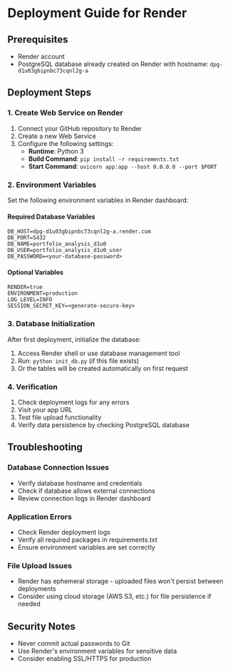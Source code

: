 # Deployment Guide for Render

## Prerequisites
- Render account
- PostgreSQL database already created on Render with hostname: `dpg-d1u03gbipnbc73cqnl2g-a`

## Deployment Steps

### 1. Create Web Service on Render
1. Connect your GitHub repository to Render
2. Create a new Web Service
3. Configure the following settings:
   - **Runtime**: Python 3
   - **Build Command**: `pip install -r requirements.txt`
   - **Start Command**: `uvicorn app:app --host 0.0.0.0 --port $PORT`

### 2. Environment Variables
Set the following environment variables in Render dashboard:

#### Required Database Variables
```
DB_HOST=dpg-d1u03gbipnbc73cqnl2g-a.render.com
DB_PORT=5432
DB_NAME=portfolio_analysis_d1u0
DB_USER=portfolio_analysis_d1u0_user
DB_PASSWORD=<your-database-password>
```

#### Optional Variables
```
RENDER=true
ENVIRONMENT=production
LOG_LEVEL=INFO
SESSION_SECRET_KEY=<generate-secure-key>
```

### 3. Database Initialization
After first deployment, initialize the database:
1. Access Render shell or use database management tool
2. Run: `python init_db.py` (if this file exists)
3. Or the tables will be created automatically on first request

### 4. Verification
1. Check deployment logs for any errors
2. Visit your app URL
3. Test file upload functionality
4. Verify data persistence by checking PostgreSQL database

## Troubleshooting

### Database Connection Issues
- Verify database hostname and credentials
- Check if database allows external connections
- Review connection logs in Render dashboard

### Application Errors
- Check Render deployment logs
- Verify all required packages in requirements.txt
- Ensure environment variables are set correctly

### File Upload Issues
- Render has ephemeral storage - uploaded files won't persist between deployments
- Consider using cloud storage (AWS S3, etc.) for file persistence if needed

## Security Notes
- Never commit actual passwords to Git
- Use Render's environment variables for sensitive data
- Consider enabling SSL/HTTPS for production

